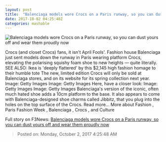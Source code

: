 ```yaml
---
layout: post
title:  "Balenciaga models wore Crocs on a Paris runway, so you can dust yours off and wear them proudly now"
date: 2017-10-02 04:25:48Z
categories: mashable
---
```


![Balenciaga models wore Crocs on a Paris runway, so you can dust yours off and wear them proudly now](https://i.amz.mshcdn.com/f8rUpXixMCo3ZBXJ0wztTFrVrB8=/1200x630/2017%2F10%2F02%2F10%2Fc490d2158db04a6486f4b394456f6621.fde2a.jpg)

Crocs (and closet Crocs) fans, it isn't April Fools'. Fashion house Balenciaga just sent models down the runway in Paris wearing platform Crocs, elevating the polarising squishy foam shoe to new heights — quite literally. SEE ALSO: Ikea is 'deeply flattered' by this $2,145 high fashion homage to their humble tote The new, limited edition Crocs will only be sold at Balenciaga stores, and on its website for its spring collection next year. Image: Getty Images Image: Getty Images Here, have a closer look: Image: Getty Images Image: Getty Images Balenciaga's version of the iconic, often much hated shoe adds a 10cm platform to the base. It also appears to come with Balenciaga-designed shoe charms called Jibbitz, that you plug into the holes on the top surface of the Crocs. Read more... More about Fashion , Paris Fashion Week , Balenciaga , Crocs , and Culture


Full story on F3News: [Balenciaga models wore Crocs on a Paris runway, so you can dust yours off and wear them proudly now](http://www.f3nws.com/n/PAEWTD)

> Posted on: Monday, October 2, 2017 4:25:48 AM
